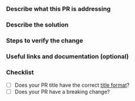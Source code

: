 <!---
Thanks for contributing to the Amplitude Kotlin SDK! 🎉
Please fill out the following sections to help us quickly review your pull request.
--->

### Describe what this PR is addressing
<!-- Describe the motivation and context for the change so reviewers can understand the problem you're solving. -->

### Describe the solution
<!-- Describe the changes made in this PR. Include any relevant details about the implementation, design decisions, or trade-offs.
* Why did you choose this way to solve the problem?
* What future impact will this have?
-->

### Steps to verify the change
<!-- Describe how to test the changes made in this PR. Include any relevant details about the testing environment, tools, or frameworks used. -->

### Useful links and documentation (optional)

### Checklist
* [ ] Does your PR title have the correct [title format](https://github.com/amplitude/Amplitude-Kotlin/blob/main/CONTRIBUTING.md#pr-commit-title-conventions)?
* [ ] Does your PR have a breaking change?

